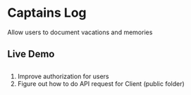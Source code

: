 ﻿# Captains Log
<p>Allow users to document vacations and memories</p>
<h2>Live Demo</h2>
<a href="https://captains-log-2018.herokuapp.com/"></a>
<h2></h2>
<ol>
  <li>Improve authorization for users</li>
  <li>Figure out how to do API request for Client (public folder)</li>
</ol>

